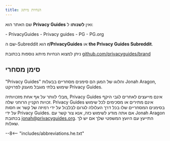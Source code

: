 ```yaml
---
title: הנחיות מיתוג
---
```


שם האתר הוא **Privacy Guides** ואין **לשנותו** ל:

<div class="pg-red" markdown>
- PrivacyGuides
- Privacy guides
- PG
- PG.org
</div>

שם ה-Subreddit הוא **r/PrivacyGuides** או **the Privacy Guides Subreddit**.

ניתן למצוא הנחיות מיתוג נוספות בכתובת [github.com/privacyguides/brand](https://github.com/privacyguides/brand)

## סימן מסחרי

"Privacy Guides" והלוגו של המגן הם סימנים מסחריים בבעלות Jonah Aragon, שימוש בלתי מוגבל מוענק לפרויקט Privacy Guides.

מבלי לוותר על אף אחת מזכויותיה, Privacy Guides אינם מייעצים לאחרים לגבי היקף זכויות הקניין הרוחני שלה. Privacy Guides אינם מתירים או מסכימים לכל שימוש בסימנים המסחריים שלו בכל דרך העלולה לגרום לבלבול על ידי רמיזה של קשר או חסות על ידי Privacy Guides. אם אתה מודע לשימוש כזה, אנא צור קשר עם Jonah Aragon בכתובת jonah@privacyguides.org. התייעץ עם היועץ המשפטי שלך אם יש לך שאלות.

--8<-- "includes/abbreviations.he.txt"
